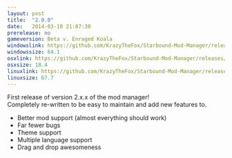 ```yaml
---
layout: post
title:  "2.0.0"
date:   2014-03-10 21:07:30
prerelease: no
gameversion: Beta v. Enraged Koala
windowslink: https://github.com/KrazyTheFox/Starbound-Mod-Manager/releases/download/v2.0.0-windows/Starbound-Mod-Manager-2.0.0-Windows.zip
windowssize: 64.1
osxlink: https://github.com/KrazyTheFox/Starbound-Mod-Manager/releases/download/v2.0.0-osx/Starbound-Mod-Manager-2.0.0-OSX.zip
osxsize: 18.4
linuxlink: https://github.com/KrazyTheFox/Starbound-Mod-Manager/releases/download/v2.0.0-linux/Starbound-Mod-Manager-2.0.0-Linux.zip
linuxsize: 67.7
---
```

<p>First release of version 2.x.x of the mod manager!<br />
Completely re-written to be easy to maintain and add new features to.</p>
<ul class="hyphen-list">
    <li>Better mod support (almost everything should work)</li>
    <li>Far fewer bugs</li>
    <li>Theme support</li>
    <li>Multiple language support</li>
    <li>Drag and drop awesomeness</li>
</ul>